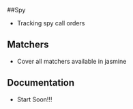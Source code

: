 ##Spy

* Tracking spy call orders

## Matchers

* Cover all matchers available in jasmine

## Documentation

* Start Soon!!!